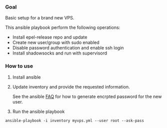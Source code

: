 ### Goal

Basic setup for a brand new VPS.

This ansible playbook perform the following operations:

- Install epel-release repo and update 
- Create new user/group with sudo enabled
- Disable password authentication and enable ssh login
- Install shadowsocks and run with supervisord

### How to use
1. Install ansible
2. Update inventory and provide the requested information. 

    See the ansible [FAQ](http://docs.ansible.com/faq.html#how-do-i-generate-crypted-passwords-for-the-user-module) for how to generate encrpted password for the new user.

3. Run the ansible playbook

```
ansible-playbook -i inventory myvps.yml --user root --ask-pass
```